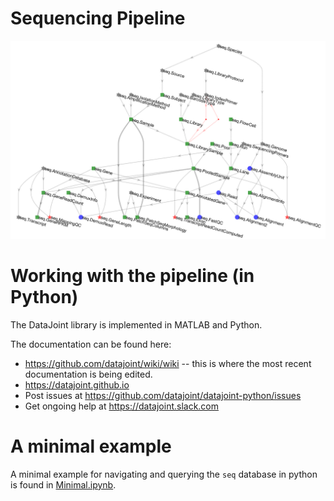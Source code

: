 # Sequencing Pipeline
![seq ERD](erd.png)

# Working with the pipeline (in Python)
The DataJoint library is implemented in MATLAB and Python.  

The documentation can be found here:
* https://github.com/datajoint/wiki/wiki -- this is where the most recent documentation is being edited.
* https://datajoint.github.io
* Post issues at https://github.com/datajoint/datajoint-python/issues
* Get ongoing help at https://datajoint.slack.com

# A minimal example
A minimal example for navigating and querying the `seq` database in python is found in [Minimal.ipynb](notebooks/Minimal.ipynb).

